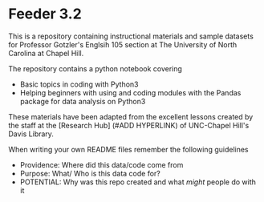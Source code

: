 # Feeder 3.2
This is a repository containing instructional materials and sample datasets for Professor Gotzler's Englsih 105 section at The University of North Carolina at Chapel Hill. 

The repository contains a python notebook covering 
- Basic topics in coding with Python3
- Helping beginners with using and coding modules with the Pandas package for data analysis on Python3

These materials have been adapted from the excellent lessons created by the staff at the [Research Hub] (#ADD HYPERLINK) of UNC-Chapel Hill's Davis Library. 

When writing your own README files remember the following guidelines 

- Providence: Where did this data/code come from
- Purpose: What/ Who is this data code for? 
- POTENTIAL: Why was this repo created and what *might* people do with it 
